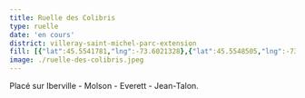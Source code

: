 ```yaml
---
title: Ruelle des Colibris
type: ruelle
date: 'en cours'
district: villeray-saint-michel-parc-extension
fill: [{"lat":45.5541781,"lng":-73.6021328},{"lat":45.5548505,"lng":-73.6035919}]
image: ./ruelle-des-colibris.jpeg
---
```


Placé sur Iberville - Molson - Everett - Jean-Talon.

